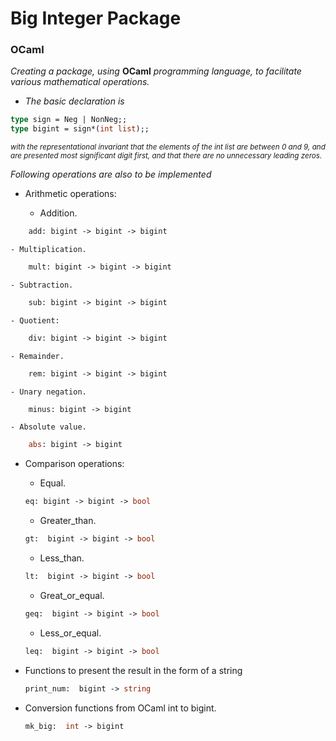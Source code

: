# Big Integer Package
### OCaml

*Creating a package, using* **OCaml** *programming language, to facilitate various mathematical operations.*

- *The basic declaration is*
```OCaml
type sign = Neg | NonNeg;;
type bigint = sign*(int list);;
```
<sub>_with the representational invariant that the elements of the int list are between 0 and 9, and are presented most significant digit first, and that there are no unnecessary leading zeros._

*Following operations are also to be implemented*
- Arithmetic operations:

    - Addition.  
```Ocaml
    add: bigint -> bigint -> bigint
```
    - Multiplication.  
```Ocaml
    mult: bigint -> bigint -> bigint
```
    - Subtraction.  
```Ocaml
    sub: bigint -> bigint -> bigint
```
    - Quotient:   
```Ocaml
    div: bigint -> bigint -> bigint
```
    - Remainder.  
```Ocaml
    rem: bigint -> bigint -> bigint
```
    - Unary negation.  
```Ocaml
    minus: bigint -> bigint
```
    - Absolute value.  
```Ocaml
    abs: bigint -> bigint
```

- Comparison operations:

    - Equal.   
    ```OCaml
    eq: bigint -> bigint -> bool
    ```

    - Greater_than.  
    ```OCaml
    gt:  bigint -> bigint -> bool
    ```

    - Less_than.  
    ```OCaml
    lt:  bigint -> bigint -> bool
    ```

    - Great_or_equal.  
    ```OCaml
    geq:  bigint -> bigint -> bool
    ```

    - Less_or_equal.  
    ```OCaml
    leq:  bigint -> bigint -> bool
    ```

- Functions to present the result in the form of a string
    ``` Ocaml
    print_num:  bigint -> string
    ```
- Conversion functions from OCaml int to bigint.
    ```ocaml
    mk_big:  int -> bigint
    ```
